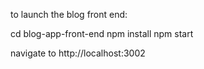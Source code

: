 to launch the blog front end:


cd blog-app-front-end
npm install
npm start


navigate to http://localhost:3002




